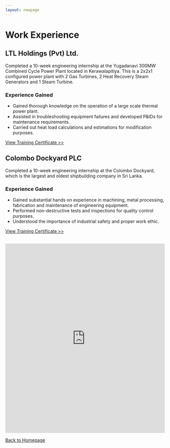 ```yaml
---
layout: newpage
---
```


# Work Experience

## LTL Holdings (Pvt) Ltd.

Completed a 10-week engineering internship at the Yugadanavi 300MW Combined Cycle Power Plant located in Kerawalapitiya. This is a 2x2x1 configured power plant with 2 Gas Turbines, 2 Heat Recovery Steam Generators and 1 Steam Turbine.  

### Experience Gained

*   Gained thorough knowledge on the operation of a large scale thermal power plant.
*   Assisted in troubleshooting equipment failures and developed P&IDs for maintenance requirements.
*   Carried out heat load calculations and estimations for modification purposes.

<a href="docs/Dockyard_Certificate.pdf" target="_blank">View Training Certificate >></a>

## Colombo Dockyard PLC

Completed a 10-week engineering internship at the Colombo Dockyard, which is the largest and oldest shipbuilding company in Sri Lanka.

### Experience Gained

*   Gained substantial hands on experience in machining, metal processing, fabrication and maintenance of engineering equipment.
*   Performed non-destructive tests and inspections for quality control purposes.
*   Understood the importance of industrial safety and proper work ethic.

<a href="docs/Dockyard_Certificate.pdf" target="_blank">View Training Certificate >></a>

<br/>

<embed src="https://rajinthss.github.io/docs/PPT.pdf" type="application/pdf" width="100%" height="600px"/>

<br/>

[Back to Homepage](./)
